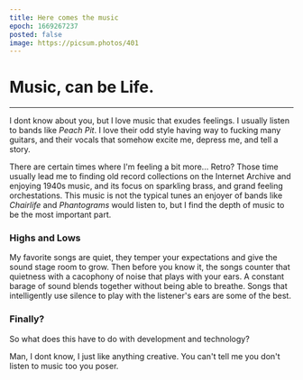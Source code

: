 ```yaml
---
title: Here comes the music
epoch: 1669267237 
posted: false
image: https://picsum.photos/401
---
```

# Music, can be Life.

---

I dont know about you, but I love music that exudes feelings. I usually listen to bands like *Peach Pit*. I love their odd style
having way to fucking many guitars, and their vocals that somehow excite me, depress me, and tell a story.

There are certain times where I'm feeling a bit more... Retro? Those time usually lead me to finding old record collections on the
Internet Archive and enjoying 1940s music, and its focus on sparkling brass, and grand feeling orchestations. This music is not
the typical tunes an enjoyer of bands like *Chairlife* and *Phantograms* would listen to, but I find the depth of music to be the
most important part.

### Highs and Lows

My favorite songs are quiet, they temper your expectations and give the sound stage room to grow. Then before you know it, the songs
counter that quietness with a cacophony of noise that plays with your ears. A constant barage of sound blends together without 
being able to breathe. Songs that intelligently use silence to play with the listener's ears are some of the best.

### Finally?

So what does this have to do with development and technology?

Man, I dont know, I just like anything creative. You can't tell me you don't listen to music too you poser. 
